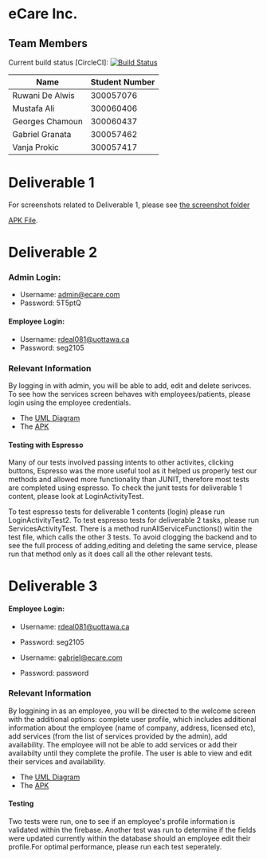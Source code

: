 # eCare Inc.

## Team Members
Current build status \[CircleCI\]: 
[![Build Status](https://circleci.com/gh/professor-forward/project-epic-squad.png?branch=deliverable04)](https://circleci.com/gh/professor-forward/project-epic-squad)

| Name | Student Number |
| --- | --- |
| Ruwani De Alwis | 300057076 |
| Mustafa Ali  | 300060406 |
| Georges Chamoun | 300060437 |
| Gabriel Granata | 300057462
| Vanja Prokic | 300057417 |

# Deliverable 1

For screenshots related to Deliverable 1, please see [the screenshot folder]( https://github.com/professor-forward/project-epic-squad/blob/f/deliverable01/screenshots/output.md) 

 [APK File]( https://github.com/professor-forward/project-epic-squad/blob/f/deliverable01/app-debug.apk). 
 
# Deliverable 2

### Admin Login:
- Username: admin@ecare.com
- Password: 5T5ptQ

#### Employee Login:
- Username: rdeal081@uottawa.ca
- Password: seg2105


### Relevant Information 
By logging in with admin, you will be able to add, edit and delete serivces. To see how the services screen behaves with employees/patients, please login using the employee credentials.

- The [UML Diagram](https://github.com/professor-forward/project-epic-squad/tree/f/deliverable02/docs/UML)
- The [APK](https://github.com/professor-forward/project-epic-squad/blob/f/deliverable02/app-debug.apk)


#### Testing with Espresso
Many of our tests involved passing intents to other activites, clicking buttons, Espresso was the more useful tool as it helped us properly test our methods and allowed more functionality than JUNIT, therefore most tests are completed using espresso. To check the junit tests for deliverable 1 content, please look at LoginActivityTest. 

To test espresso tests for deliverable 1 contents (login) please run LoginActivityTest2. To test espresso tests for deliverable 2 tasks, please run ServicesActivityTest. There is a method runAllServiceFunctions() witin the test file, which calls the other 3 tests. To avoid clogging the backend and to see the full process of adding,editing and deleting the same service, please run that method only as it does call all the other relevant tests. 

# Deliverable 3

#### Employee Login:
- Username: rdeal081@uottawa.ca
- Password: seg2105

- Username: gabriel@ecare.com
- Password: password

### Relevant Information 
By loggining in as an employee, you will be directed to the welcome screen with the additional options: complete user profile, which includes additional information about the employee (name of company, address, licensed etc), add services (from the list of services provided by the admin), add availability. The employee will not be able to add services or add their availabilty until they complete the profile. The user is able to view and edit their services and availability. 
 
 - The [UML Diagram](https://github.com/professor-forward/project-epic-squad/tree/f/deliverable03/docs/UML)
 - The [APK](https://github.com/professor-forward/project-epic-squad/blob/f/deliverable03/app-debug.apk)


#### Testing 

Two tests were run, one to see if an employee's profile information is validated within the firebase. Another test was run to determine if the fields were updated currently within the database should an employee edit their profile.For optimal performance, please run each test seperately. 


